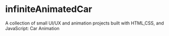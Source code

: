 # infiniteAnimatedCar
A collection of small UI/UX and animation projects built with HTML,CSS, and JavaScript: Car Animation
